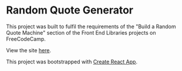 # Random Quote Generator

This project was built to fulfil the requirements of the "Build a Random Quote Machine" section of the Front End Libraries projects on FreeCodeCamp.

View the site [here](https://eastraining.github.io/fcc-random-quote-FEL/).

This project was bootstrapped with [Create React App](https://github.com/facebook/create-react-app).
